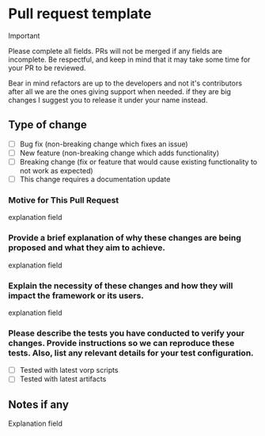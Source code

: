 # Pull request template
> [!IMPORTANT]
> Please complete all fields. PRs will not be merged if any fields are incomplete. Be respectful, and keep in mind that it may take some time for your PR to be reviewed.
>
> Bear in mind refactors are up to the developers and not it's contributors after all we are the ones giving support when needed. if they are big changes I suggest you to release it under your name instead.

## Type of change

- [ ] Bug fix (non-breaking change which fixes an issue)
- [ ] New feature (non-breaking change which adds functionality)
- [ ] Breaking change (fix or feature that would cause existing functionality to not work as expected)
- [ ] This change requires a documentation update

### Motive for This Pull Request
explanation field

### Provide a brief explanation of why these changes are being proposed and what they aim to achieve.
explanation field

### Explain the necessity of these changes and how they will impact the framework or its users.
explanation field

### Please describe the tests you have conducted to verify your changes. Provide instructions so we can reproduce these tests. Also, list any relevant details for your test configuration.

- [ ] Tested with latest vorp scripts
- [ ] Tested with latest artifacts

## Notes if any
Explanation field